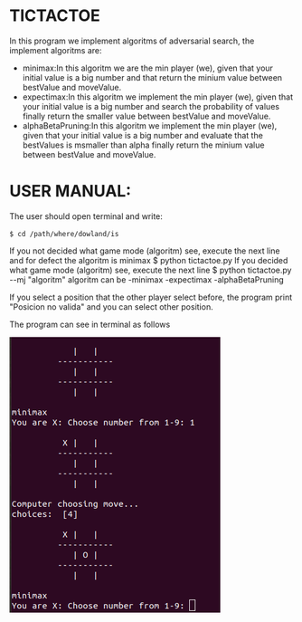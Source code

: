 # TICTACTOE


In this program we implement algoritms of adversarial search, the implement algoritms are:
- minimax:In this  algoritm we are the min player (we), given that your initial value is a big number and that return the minium value between bestValue and moveValue.
- expectimax:In this algoritm we implement the min player (we), given that your initial value is a big number and search the probability of values finally return the smaller value between bestValue and moveValue.
- alphaBetaPruning:In this algoritm we implement the min player (we), given that your initial value is a big number and evaluate that the bestValues is msmaller than alpha finally return the minium value between bestValue and moveValue.


# USER MANUAL:

The user should open terminal and write:

	$ cd /path/where/dowland/is
  If you not decided what game mode (algoritm) see, execute the next line and for defect the algoritm is minimax
	$ python tictactoe.py
  If you  decided what game mode (algoritm) see, execute the next line 
	$ python tictactoe.py --mj "algoritm"
  algoritm can be
	-minimax
	-expectimax
	-alphaBetaPruning

If you select a position that the other player select before, the program print "Posicion no valida" and you can select other position.

The program can see in terminal as follows

![github-small](Imagenes/TictacToe.png)






















